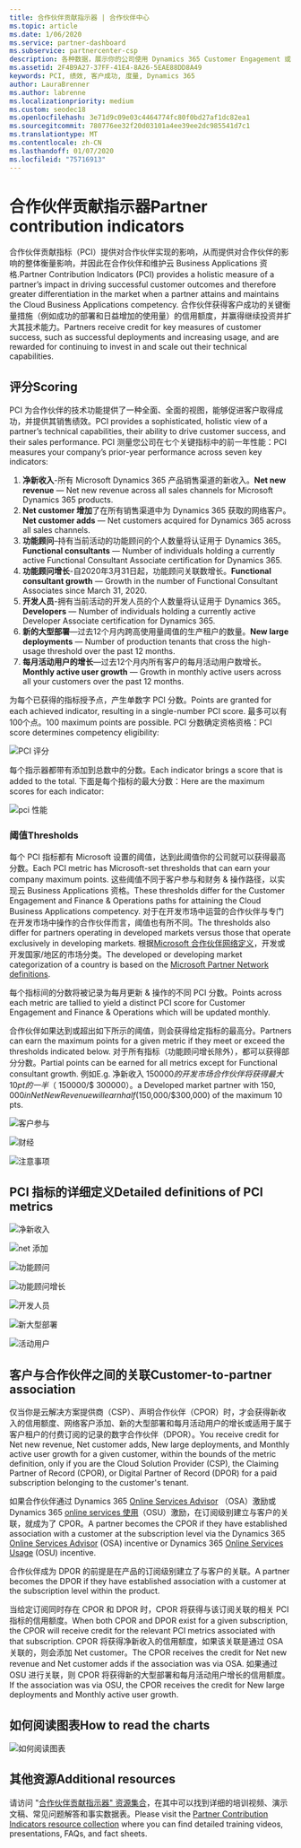 ```yaml
---
title: 合作伙伴贡献指示器 | 合作伙伴中心
ms.topic: article
ms.date: 1/06/2020
ms.service: partner-dashboard
ms.subservice: partnercenter-csp
description: 各种数据，展示你的公司使用 Dynamics 365 Customer Engagement 或 Dynamics 365 Finance and Operations 后的情况
ms.assetid: 2F4B9A27-37FF-41E4-8A26-5EAE88DD8A49
keywords: PCI, 绩效, 客户成功, 度量, Dynamics 365
author: LauraBrenner
ms.author: labrenne
ms.localizationpriority: medium
ms.custom: seodec18
ms.openlocfilehash: 3e71d9c09e03c4464774fc80f0bd27af1dc82ea1
ms.sourcegitcommit: 780776ee32f20d03101a4ee39ee2dc985541d7c1
ms.translationtype: MT
ms.contentlocale: zh-CN
ms.lasthandoff: 01/07/2020
ms.locfileid: "75716913"
---
```

# <a name="partner-contribution-indicators"></a><span data-ttu-id="98b02-104">合作伙伴贡献指示器</span><span class="sxs-lookup"><span data-stu-id="98b02-104">Partner contribution indicators</span></span>

<span data-ttu-id="98b02-105">合作伙伴贡献指标（PCI）提供对合作伙伴实现的影响，从而提供对合作伙伴的影响的整体衡量影响，并因此在合作伙伴和维护云 Business Applications 资格.</span><span class="sxs-lookup"><span data-stu-id="98b02-105">Partner Contribution Indicators (PCI) provides a holistic measure of a partner’s impact in driving successful customer outcomes and therefore greater differentiation in the market when a partner attains and maintains the Cloud Business Applications competency.</span></span> <span data-ttu-id="98b02-106">合作伙伴获得客户成功的关键衡量措施（例如成功的部署和日益增加的使用量）的信用额度，并赢得继续投资并扩大其技术能力。</span><span class="sxs-lookup"><span data-stu-id="98b02-106">Partners receive credit for key measures of customer success, such as successful deployments and increasing usage, and are rewarded for continuing to invest in and scale out their technical capabilities.</span></span>

## <a name="scoring"></a><span data-ttu-id="98b02-107">评分</span><span class="sxs-lookup"><span data-stu-id="98b02-107">Scoring</span></span>

<span data-ttu-id="98b02-108">PCI 为合作伙伴的技术功能提供了一种全面、全面的视图，能够促进客户取得成功，并提供其销售绩效。</span><span class="sxs-lookup"><span data-stu-id="98b02-108">PCI provides a sophisticated, holistic view of a partner’s technical capabilities, their ability to drive customer success, and their sales performance.</span></span> <span data-ttu-id="98b02-109">PCI 测量您公司在七个关键指标中的前一年性能：</span><span class="sxs-lookup"><span data-stu-id="98b02-109">PCI measures your company’s prior-year performance across seven key indicators:</span></span>

1. <span data-ttu-id="98b02-110">**净新收入**-所有 Microsoft Dynamics 365 产品销售渠道的新收入。</span><span class="sxs-lookup"><span data-stu-id="98b02-110">**Net new revenue** — Net new revenue across all sales channels for Microsoft Dynamics 365 products.</span></span>
2. <span data-ttu-id="98b02-111">**Net customer 增加**了在所有销售渠道中为 Dynamics 365 获取的网络客户。</span><span class="sxs-lookup"><span data-stu-id="98b02-111">**Net customer adds** — Net customers acquired for Dynamics 365 across all sales channels.</span></span>
3. <span data-ttu-id="98b02-112">**功能顾问**–持有当前活动的功能顾问的个人数量将认证用于 Dynamics 365。</span><span class="sxs-lookup"><span data-stu-id="98b02-112">**Functional consultants** — Number of individuals holding a currently active Functional Consultant Associate certification for Dynamics 365.</span></span>
4. <span data-ttu-id="98b02-113">**功能顾问增长**-自2020年3月31日起，功能顾问关联数增长。</span><span class="sxs-lookup"><span data-stu-id="98b02-113">**Functional consultant growth** — Growth in the number of Functional Consultant Associates since March 31, 2020.</span></span>
5. <span data-ttu-id="98b02-114">**开发人员**-拥有当前活动的开发人员的个人数量将认证用于 Dynamics 365。</span><span class="sxs-lookup"><span data-stu-id="98b02-114">**Developers** — Number of individuals holding a currently active Developer Associate certification for Dynamics 365.</span></span>
6. <span data-ttu-id="98b02-115">**新的大型部署**—过去12个月内跨高使用量阈值的生产租户的数量。</span><span class="sxs-lookup"><span data-stu-id="98b02-115">**New large deployments** — Number of production tenants that cross the high-usage threshold over the past 12 months.</span></span>
7. <span data-ttu-id="98b02-116">**每月活动用户的增长**—过去12个月内所有客户的每月活动用户数增长。</span><span class="sxs-lookup"><span data-stu-id="98b02-116">**Monthly active user growth** — Growth in monthly active users across all your customers over the past 12 months.</span></span>

<span data-ttu-id="98b02-117">为每个已获得的指标授予点，产生单数字 PCI 分数。</span><span class="sxs-lookup"><span data-stu-id="98b02-117">Points are granted for each achieved indicator, resulting in a single-number PCI score.</span></span> <span data-ttu-id="98b02-118">最多可以有100个点。</span><span class="sxs-lookup"><span data-stu-id="98b02-118">100 maximum points are possible.</span></span> <span data-ttu-id="98b02-119">PCI 分数确定资格资格：</span><span class="sxs-lookup"><span data-stu-id="98b02-119">PCI score determines competency eligibility:</span></span>

![PCI 评分](images/pcinew1.png)

<span data-ttu-id="98b02-121">每个指示器都带有添加到总数中的分数。</span><span class="sxs-lookup"><span data-stu-id="98b02-121">Each indicator brings a score that is added to the total.</span></span> <span data-ttu-id="98b02-122">下面是每个指标的最大分数：</span><span class="sxs-lookup"><span data-stu-id="98b02-122">Here are the maximum scores for each indicator:</span></span>

![pci 性能](images/pci/perfnew.png)

### <a name="thresholds"></a><span data-ttu-id="98b02-124">阈值</span><span class="sxs-lookup"><span data-stu-id="98b02-124">Thresholds</span></span>

<span data-ttu-id="98b02-125">每个 PCI 指标都有 Microsoft 设置的阈值，达到此阈值你的公司就可以获得最高分数。</span><span class="sxs-lookup"><span data-stu-id="98b02-125">Each PCI metric has Microsoft-set thresholds that can earn your company maximum points.</span></span> <span data-ttu-id="98b02-126">这些阈值不同于客户参与和财务 & 操作路径，以实现云 Business Applications 资格。</span><span class="sxs-lookup"><span data-stu-id="98b02-126">These thresholds differ for the Customer Engagement and Finance & Operations paths for attaining the Cloud Business Applications competency.</span></span> <span data-ttu-id="98b02-127">对于在开发市场中运营的合作伙伴与专门在开发市场中操作的合作伙伴而言，阈值也有所不同。</span><span class="sxs-lookup"><span data-stu-id="98b02-127">The thresholds also differ for partners operating in developed markets versus those that operate exclusively in developing markets.</span></span>  <span data-ttu-id="98b02-128">根据[Microsoft 合作伙伴网络定义](https://assets.microsoft.com/MPN-developed-and-emerging-countries-list.pdf)，开发或开发国家/地区的市场分类。</span><span class="sxs-lookup"><span data-stu-id="98b02-128">The developed or developing market categorization of a country is based on the [Microsoft Partner Network definitions](https://assets.microsoft.com/MPN-developed-and-emerging-countries-list.pdf).</span></span>

<span data-ttu-id="98b02-129">每个指标间的分数将被记录为每月更新 & 操作的不同 PCI 分数。</span><span class="sxs-lookup"><span data-stu-id="98b02-129">Points across each metric are tallied to yield a distinct PCI score for Customer Engagement and Finance & Operations which will be updated monthly.</span></span>

<span data-ttu-id="98b02-130">合作伙伴如果达到或超出如下所示的阈值，则会获得给定指标的最高分。</span><span class="sxs-lookup"><span data-stu-id="98b02-130">Partners can earn the maximum points for a given metric if they meet or exceed the thresholds indicated below.</span></span> <span data-ttu-id="98b02-131">对于所有指标（功能顾问增长除外），都可以获得部分分数。</span><span class="sxs-lookup"><span data-stu-id="98b02-131">Partial points can be earned for all metrics except for Functional consultant growth.</span></span> <span data-ttu-id="98b02-132">例如</span><span class="sxs-lookup"><span data-stu-id="98b02-132">E.g.</span></span> <span data-ttu-id="98b02-133">净新收入 $150000 的开发市场合作伙伴将获得最大 10 pt 的一半（$ 150000/$ 300000）。</span><span class="sxs-lookup"><span data-stu-id="98b02-133">a Developed market partner with $150,000 in Net New Revenue will earn half ($150,000/$300,000) of the maximum 10 pts.</span></span> 

![客户参与](images/pci/custengagethresh.png)

![财经](images/pci/table_2.png
)

![注意事项](images/pci/table_3.png)

## <a name="detailed-definitions-of-pci-metrics"></a><span data-ttu-id="98b02-137">PCI 指标的详细定义</span><span class="sxs-lookup"><span data-stu-id="98b02-137">Detailed definitions of PCI metrics</span></span>

![净新收入](images/pci/netnewrevenue.png)

![net 添加](images/pci/netadds.png)

![功能顾问](images/pci/funcconsult.png)

![功能顾问增长](images/pci/funcgrowth2.png)

![开发人员](images/pci/developers.png) 

![新大型部署](images/pci/largedeploy.png) 

![活动用户](images/pci/activeusers.png)



## <a name="customer-to-partner-association"></a><span data-ttu-id="98b02-145">客户与合作伙伴之间的关联</span><span class="sxs-lookup"><span data-stu-id="98b02-145">Customer-to-partner association</span></span>

<span data-ttu-id="98b02-146">仅当你是云解决方案提供商（CSP）、声明合作伙伴（CPOR）时，才会获得新收入的信用额度、网络客户添加、新的大型部署和每月活动用户的增长或适用于属于客户租户的付费订阅的记录的数字合作伙伴（DPOR）。</span><span class="sxs-lookup"><span data-stu-id="98b02-146">You receive credit for Net new revenue, Net customer adds, New large deployments, and Monthly active user growth for a given customer, within the bounds of the metric definition, only if you are the Cloud Solution Provider (CSP), the Claiming Partner of Record (CPOR), or Digital Partner of Record (DPOR) for a paid subscription belonging to the customer's tenant.</span></span>

<span data-ttu-id="98b02-147">如果合作伙伴通过 Dynamics 365 [Online Services Advisor](https://support.microsoft.com/en-us/help/4501560/online-services-advisor-osa-sell-incentives-faq) （OSA）激励或 Dynamics 365 [online services 使用](https://support.microsoft.com/en-us/help/4489988/online-services-usage-osu-incentives-faq)（OSU）激励，在订阅级别建立与客户的关联，就成为了 CPOR。</span><span class="sxs-lookup"><span data-stu-id="98b02-147">A partner becomes the CPOR if they have established association with a customer at the subscription level via the Dynamics 365 [Online Services Advisor](https://support.microsoft.com/en-us/help/4501560/online-services-advisor-osa-sell-incentives-faq) (OSA) incentive or Dynamics 365 [Online Services Usage](https://support.microsoft.com/en-us/help/4489988/online-services-usage-osu-incentives-faq) (OSU) incentive.</span></span>

<span data-ttu-id="98b02-148">合作伙伴成为 DPOR 的前提是在产品的订阅级别建立了与客户的关联。</span><span class="sxs-lookup"><span data-stu-id="98b02-148">A partner becomes the DPOR if they have established association with a customer at the subscription level within the product.</span></span>

<span data-ttu-id="98b02-149">当给定订阅同时存在 CPOR 和 DPOR 时，CPOR 将获得与该订阅关联的相关 PCI 指标的信用额度。</span><span class="sxs-lookup"><span data-stu-id="98b02-149">When both CPOR and DPOR exist for a given subscription, the CPOR will receive credit for the relevant PCI metrics associated with that subscription.</span></span> <span data-ttu-id="98b02-150">CPOR 将获得净新收入的信用额度，如果该关联是通过 OSA 关联的，则会添加 Net customer。</span><span class="sxs-lookup"><span data-stu-id="98b02-150">The CPOR receives the credit for Net new revenue and Net customer adds if the association was via OSA.</span></span> <span data-ttu-id="98b02-151">如果通过 OSU 进行关联，则 CPOR 将获得新的大型部署和每月活动用户增长的信用额度。</span><span class="sxs-lookup"><span data-stu-id="98b02-151">If the association was via OSU, the CPOR receives the credit for New large deployments and Monthly active user growth.</span></span> 

## <a name="how-to-read-the-charts"></a><span data-ttu-id="98b02-152">如何阅读图表</span><span class="sxs-lookup"><span data-stu-id="98b02-152">How to read the charts</span></span>

![如何阅读图表](images/pci/howto.png)

## <a name="additional-resources"></a><span data-ttu-id="98b02-154">其他资源</span><span class="sxs-lookup"><span data-stu-id="98b02-154">Additional resources</span></span>

<span data-ttu-id="98b02-155">请访问 "[合作伙伴贡献指示器" 资源集合](https://aka.ms/pcilearn)，在其中可以找到详细的培训视频、演示文稿、常见问题解答和事实数据表。</span><span class="sxs-lookup"><span data-stu-id="98b02-155">Please visit the [Partner Contribution Indicators resource collection](https://aka.ms/pcilearn) where you can find detailed training videos, presentations, FAQs, and fact sheets.</span></span> 





